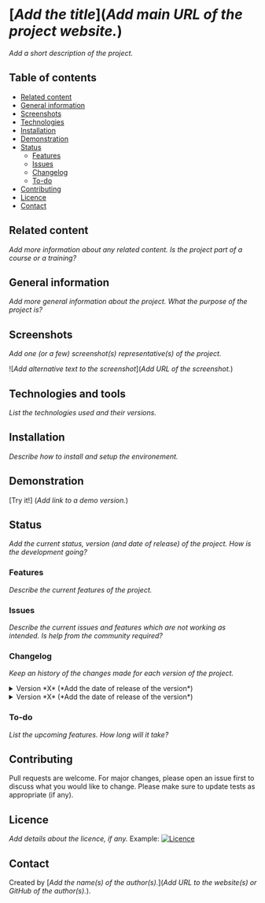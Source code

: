 # [*Add the title*](*Add main URL of the project website.*) 
*Add a short description of the project.*

## Table of contents
- [Related content](#related-content)
- [General information](#general-information)
- [Screenshots](#screenshots)
- [Technologies](#technologies-and-tools)
- [Installation](#installation)
- [Demonstration](#demonstration)
- [Status](#status)
  - [Features](#features)
  - [Issues](#issues)
  - [Changelog](#changelog)
  - [To-do](#to-do)
- [Contributing](#contributing)
- [Licence](#licence)
- [Contact](#contact)

## Related content
*Add more information about any related content. Is the project part of a course or a training?*

## General information
*Add more general information about the project. What the purpose of the project is?*

## Screenshots
*Add one (or a few) screenshot(s) representative(s) of the project.*

![*Add alternative text to the screenshot*](*Add URL of the screenshot.*) 

## Technologies and tools
*List the technologies used and their versions.*

## Installation
*Describe how to install and setup the environement.*

## Demonstration
[Try it!] (*Add link to a demo version.*) 

## Status
*Add the current status, version (and date of release) of the project. How is the development going?*

### Features
*Describe the current features of the project.*

### Issues
*Describe the current issues and features which are not working as intended. Is help from the community required?*

### Changelog
*Keep an history of the changes made for each version of the project.*
<details markdown="block">
<summary>Version *X* (*Add the date of release of the version*)</summary>
<i>List the main new features and issues of the version.</i>
</details>
<details markdown="block">
<summary>Version *X* (*Add the date of release of the version*)</summary>
<i>List the main new features and issues of the version.</i>
</details>

### To-do
*List the upcoming features. How long will it take?*

## Contributing
Pull requests are welcome. For major changes, please open an issue first to discuss what you would like to change.
Please make sure to update tests as appropriate (if any).

## Licence
*Add details about the licence, if any.*
Example:
[![Licence](https://img.shields.io/github/license/Ileriayo/markdown-badges?style=for-the-badge)](./LICENSE)

## Contact
Created by [*Add the name(s) of the author(s).*](*Add URL to the website(s) or GitHub of the author(s).*).
